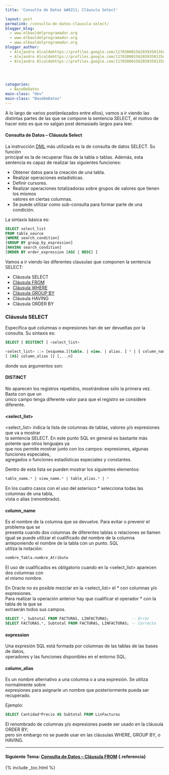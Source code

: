 ```yaml
---
title: 'Consulta de Datos &#8211; Cláusula Select'

layout: post
permalink: /consulta-de-datos-clausula-select/
blogger_blog:
  - www.elbauldelprogramador.org
  - www.elbauldelprogramador.org
  - www.elbauldelprogramador.org
blogger_author:
  - Alejandro Alcaldehttps://profiles.google.com/117030001562039350135noreply@blogger.com
  - Alejandro Alcaldehttps://profiles.google.com/117030001562039350135noreply@blogger.com
  - Alejandro Alcaldehttps://profiles.google.com/117030001562039350135noreply@blogger.com

  
  
  
categories:
  - BaseDeDatos
main-class: "dev"
main-class: "BaseDeDatos"
---
```

<div class="icosql">
</div>

A lo largo de varios post(enlazados entre ellos), vamos a ir viendo las distintas partes de las que se compone la sentencia SELECT, el motivo de hacer esto es que no salgan post demasiado largos para leer.

#### Consulta de Datos &#8211; Cláusula Select

La instrucción [DML][1] más utilizada es la de consulta de datos SELECT. Su función  
principal es la de recuperar filas de la tabla o tablas. Además, esta sentencia es capaz de realizar las siguientes funciones:  
  
<!--ad-->

  * Obtener datos para la creación de una tabla.
  * Realizar operaciones estadísticas.
  * Definir cursores.
  * Realizar operaciones totalizadoras sobre grupos de valores que tienen los mismos  
    valores en ciertas columnas.
  * Se puede utilizar como sub-consulta para formar parte de una condición.

La sintaxis básica es:

```sql
SELECT select_list
FROM table_source
[WHERE search_condition]
[GROUP BY group_by_expression]
[HAVING search_condition]
[ORDER BY order_expression [ASC | DESC] ]

```

Vamos a ir viendo las diferentes clausulas que componen la sentencia SELECT:

  * Cláusula SELECT
  * [Cláusula FROM][2]
  * [Cláusula WHERE][3]
  * [Cláusula GROUP BY][4]
  * Cláusula HAVING
  * Cláusula ORDER BY



### Cláusula SELECT

Especifica qué columnas o expresiones han de ser devueltas por la consulta. Su sintaxis es:

```sql
SELECT [ DISTINCT ] <select_list>

<select_list> ::= [esquema.][table. | view. | alias. ] * | { column_name | expression }
[ [AS] column_alias ]} [,...n]

```

donde sus argumentos son:

#### DISTINCT

No aparecen los registros repetidos, mostrándose sólo la primera vez. Basta con que un  
único campo tenga diferente valor para que el registro se considere diferente.

#### <select_list>

<select_list> indica la lista de columnas de tablas, valores y/o expresiones que va a mostrar  
la sentencia SELECT. En este punto SQL en general es bastante más potente que otros lenguajes ya  
que nos permite mostrar junto con los campos: expresiones, algunas funciones especiales,  
agregados o funciones estadísticas especiales y constantes.

Dentro de esta lista se pueden mostrar los siguientes elementos:

```sql
table_name.* | view_name.* | table_alias.* | *
```

En los cuatro casos con el uso del asterisco * selecciona todas las columnas de una tabla,  
vista o alias (renombrado).

#### column_name

Es el nombre de la columna que se devuelve. Para evitar o prevenir el problema que se  
presenta cuando dos columnas de diferentes tablas o relaciones se llamen igual se puede utilizar el cualificado del nombre de la columna anteponiendo el nombre de la tabla con un punto. SQL  
utiliza la notación:

```sql
nombre_Tabla.nombre_Atributo
```

El uso de cualificados es obligatorio cuando en la <select_list> aparecen dos columnas con  
el mismo nombre.

En Oracle no es posible mezclar en la <select_list> el * con columnas y/o expresiones.  
Para realizar la operación anterior hay que cualificar el operador * con la tabla de la que se  
extraerán todos sus campos.

```sql
SELECT *, Subtotal FROM FACTURAS, LINFACTURAS;          -- Error
SELECT FACTURAS.*, Subtotal FROM FACTURAS, LINFACTURAS; -- Correcto

```



#### expression

Una expresión SQL está formada por columnas de las tablas de las bases de datos,  
operadores y las funciones disponibles en el entorno SQL.

#### column_alias

Es un nombre alternativo a una columna o a una expresión. Se utiliza normalmente sobre  
expresiones para asignarle un nombre que posteriormente pueda ser recuperado.

Ejemplo:

```sql
SELECT Cantidad*Precio AS Subtotal FROM LinFacturas
```

El renombrado de columnas y/o expresiones puede ser usado en la cláusula ORDER BY;  
pero sin embargo no se puede usar en las cláusulas WHERE, GROUP BY, o HAVING.

* * *

#### Siguiente Tema: [Consulta de Datos &#8211; Cláusula FROM][2] {.referencia}



 [1]: https://elbauldelprogramador.com/lenguaje-manipulacion-de-datos-dml/
 [2]: https://elbauldelprogramador.com/consulta-de-datos-clausula-from/
 [3]: https://elbauldelprogramador.com/consulta-de-datos-clausula-where/
 [4]: https://elbauldelprogramador.com/consulta-de-datos-clausula-group-by/

{% include _toc.html %}
